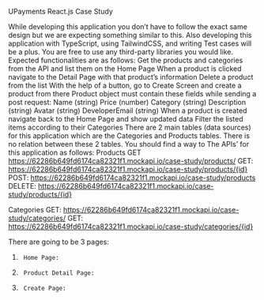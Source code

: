 UPayments React.js Case Study

While developing this application you don’t have to follow the exact same design but we are expecting something similar to this.
Also developing this application with TypeScript, using TailwindCSS, and writing Test cases will be a plus.
You are free to use any third-party libraries you would like.
Expected functionalities are as follows:
Get the products and categories from the API and list them on the Home Page
When a product is clicked navigate to the Detail Page with that product’s information
Delete a product from the list
With the help of a button, go to Create Screen and create a product from there
Product object must contain these fields while sending a post request:
Name (string)
Price (number)
Category (string)
Description (string)
Avatar (string)
DeveloperEmail (string)
When a product is created navigate back to the Home Page and show updated data
Filter the listed items according to their Categories
There are 2 main tables (data sources) for this application which are the Categories and Products tables. There is no relation between these 2 tables. You should find a way to The APIs’ for this application as follows:
Products
GET https://62286b649fd6174ca82321f1.mockapi.io/case-study/products/
GET: https://62286b649fd6174ca82321f1.mockapi.io/case-study/products/{id}
POST: https://62286b649fd6174ca82321f1.mockapi.io/case-study/products
DELETE: https://62286b649fd6174ca82321f1.mockapi.io/case-study/products/{id}

Categories
GET: https://62286b649fd6174ca82321f1.mockapi.io/case-study/categories/
GET: https://62286b649fd6174ca82321f1.mockapi.io/case-study/categories/{id}

There are going to be 3 pages:

1.      Home Page:

2.      Product Detail Page:

3.      Create Page:
